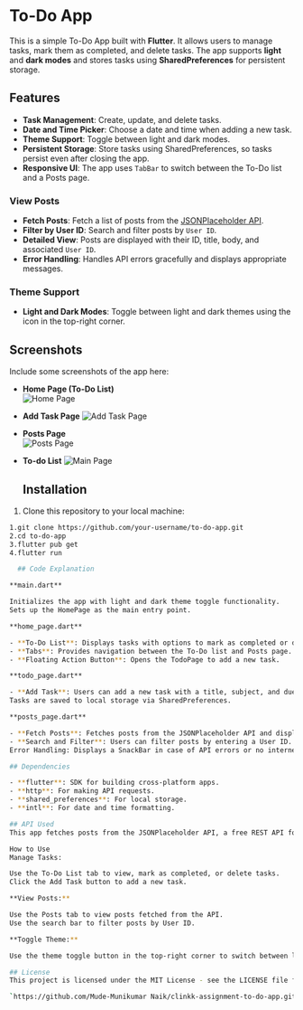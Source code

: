 # To-Do App

This is a simple To-Do App built with **Flutter**. It allows users to manage tasks, mark them as completed, and delete tasks. The app supports **light** and **dark modes** and stores tasks using **SharedPreferences** for persistent storage.

## Features

- **Task Management**: Create, update, and delete tasks.
- **Date and Time Picker**: Choose a date and time when adding a new task.
- **Theme Support**: Toggle between light and dark modes.
- **Persistent Storage**: Store tasks using SharedPreferences, so tasks persist even after closing the app.
- **Responsive UI**: The app uses `TabBar` to switch between the To-Do list and a Posts page.


### View Posts

- **Fetch Posts**: Fetch a list of posts from the [JSONPlaceholder API](https://jsonplaceholder.typicode.com/posts).
- **Filter by User ID**: Search and filter posts by `User ID`.
- **Detailed View**: Posts are displayed with their ID, title, body, and associated `User ID`.
- **Error Handling**: Handles API errors gracefully and displays appropriate messages.

### Theme Support

- **Light and Dark Modes**: Toggle between light and dark themes using the icon in the top-right corner.

## Screenshots

Include some screenshots of the app here:

- **Home Page (To-Do List)**  
  ![Home Page](https://github.com/user-attachments/assets/5a2c358e-9b10-43b1-81d5-4cfb5ff2cbae)  

- **Add Task Page** 
  ![Add Task Page](https://github.com/user-attachments/assets/423ecac3-d1d8-4ed4-8123-b6a0db0a54f0)  

- **Posts Page**  
  ![Posts Page](https://github.com/user-attachments/assets/be0533fc-bf8c-46f8-aea2-6aada53d2b55)

- **To-do List**
   ![Main Page](https://github.com/user-attachments/assets/fc7adba5-6bea-400b-8e45-c82952762744)

  ## Installation

1. Clone this repository to your local machine:

```bash
1.git clone https://github.com/your-username/to-do-app.git
2.cd to-do-app
3.flutter pub get
4.flutter run

  ## Code Explanation

**main.dart**

Initializes the app with light and dark theme toggle functionality.
Sets up the HomePage as the main entry point.

**home_page.dart**

- **To-Do List**: Displays tasks with options to mark as completed or delete.
- **Tabs**: Provides navigation between the To-Do list and Posts page.
- **Floating Action Button**: Opens the TodoPage to add a new task.

**todo_page.dart**

- **Add Task**: Users can add a new task with a title, subject, and due date using date and time pickers.
Tasks are saved to local storage via SharedPreferences.

**posts_page.dart**

- **Fetch Posts**: Fetches posts from the JSONPlaceholder API and displays them in a scrollable list.
- **Search and Filter**: Users can filter posts by entering a User ID.
Error Handling: Displays a SnackBar in case of API errors or no internet connection.

## Dependencies

- **flutter**: SDK for building cross-platform apps.
- **http**: For making API requests.
- **shared_preferences**: For local storage.
- **intl**: For date and time formatting.

## API Used
This app fetches posts from the JSONPlaceholder API, a free REST API for testing and prototyping.

How to Use
Manage Tasks:

Use the To-Do List tab to view, mark as completed, or delete tasks.
Click the Add Task button to add a new task.

**View Posts:**

Use the Posts tab to view posts fetched from the API.
Use the search bar to filter posts by User ID.

**Toggle Theme:**

Use the theme toggle button in the top-right corner to switch between light and dark themes.

## License
This project is licensed under the MIT License - see the LICENSE file for details.

`https://github.com/Mude-Munikumar Naik/clinkk-assignment-to-do-app.git`
